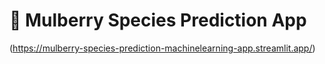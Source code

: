 # 🌿 Mulberry Species Prediction App


(https://mulberry-species-prediction-machinelearning-app.streamlit.app/)

